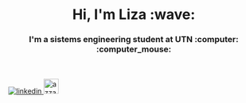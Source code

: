 <div align="center">
  <h1 align="center">Hi, I'm Liza :wave: </h1>
  <h3 align="center">I'm a sistems engineering student at UTN :computer: :computer_mouse:	 </h3>
</div>

<br />
<br />
<a href="https://linkedin.com/in/liza-strappini-santilli" target="_blank">
  <img src=https://img.shields.io/badge/linkedin-%2300acee.svg?color=405DE6&style=for-the-badge&logo=linkedin&logoColor=white alt=linkedin style="margin-bottom: 5px;" />
</a>
<a href="mailto:lizastrappini99@gmail.com" target="blank">
  <img src="https://img.shields.io/badge/gmail-EA4335.svg?style=for-the-badge&logo=gmail&logoColor=white" alt="azzar" height="30"/>
</a>
  
